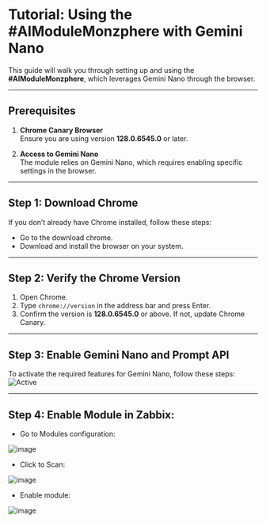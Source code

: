 # Tutorial: Using the #AIModuleMonzphere with Gemini Nano

This guide will walk you through setting up and using the **#AIModuleMonzphere**, which leverages Gemini Nano through the browser.

---

## Prerequisites
1. **Chrome Canary Browser**  
   Ensure you are using version **128.0.6545.0** or later.

2. **Access to Gemini Nano**  
   The module relies on Gemini Nano, which requires enabling specific settings in the browser.

---

## Step 1: Download Chrome 
If you don’t already have Chrome installed, follow these steps:
- Go to the download chrome.
- Download and install the browser on your system.

---

## Step 2: Verify the Chrome Version
1. Open Chrome.
2. Type `chrome://version` in the address bar and press Enter.
3. Confirm the version is **128.0.6545.0** or above. If not, update Chrome Canary.

---

## Step 3: Enable Gemini Nano and Prompt API
To activate the required features for Gemini Nano, follow these steps:
![Active](https://miro.medium.com/v2/resize:fit:720/format:webp/1*ZPRqC5EDhDytbZiUsXg8Ug.png)

---

## Step 4: Enable Module in Zabbix:

- Go to Modules configuration:

![image](https://github.com/user-attachments/assets/14353e7c-d48a-41ae-a556-2723ab61cfa2)

- Click to Scan:

 ![image](https://github.com/user-attachments/assets/c8b3e5ac-6381-4ffe-8e61-f61e35142d0b)

- Enable module:

![image](https://github.com/user-attachments/assets/2b9fe894-b874-49bd-be13-bc479d3be404)


